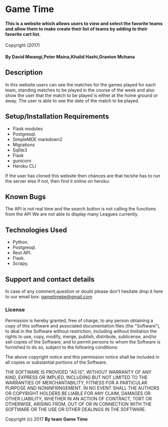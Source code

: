# Game Time

#### This is a website which allows users to view and select the favorite teams and allow them to make create their list of teams by adding to their favorite cart list.

Copyright (2017)

#### By **David Mwangi,Peter Maina,Khalid Hashi,Granton Mchana**


## Description

In this website users can see the matches for the games played for each team, standing matches to be played in the course of the week and also show the user that the match to be played is either at the home ground or away.
The user is able to see the date of the match to be played.

## Setup/Installation Requirements

* Flask modules
* Postgresql.
* SimpleMDE markdown2
* Migrations
* Sqlite3
* Flask
* gunicorn
* Heroku CLI

If the user has cloned this website then chances are that he/she has to run the server else if not, then find it online on heroku:  
## Known Bugs

The API is not real time and the search button is not calling the functions from the API
We are not able to display many Leagues currently.

## Technologies Used

* Python.
* Postgresql.
* Rest API.
* Flask.
* Scrapy.


## Support and contact details

In case of any comment,question or doubt please don't hesitate drop it here to our email box: gametimeke@gmail.com
### License

Permission is hereby granted, free of charge, to any person obtaining a copy
of this software and associated documentation files (the "Software"), to deal
in the Software without restriction, including without limitation the rights
to use, copy, modify, merge, publish, distribute, sublicense, and/or sell
copies of the Software, and to permit persons to whom the Software is
furnished to do so, subject to the following conditions:

The above copyright notice and this permission notice shall be included in all
copies or substantial portions of the Software.

THE SOFTWARE IS PROVIDED "AS IS", WITHOUT WARRANTY OF ANY KIND, EXPRESS OR
IMPLIED, INCLUDING BUT NOT LIMITED TO THE WARRANTIES OF MERCHANTABILITY,
FITNESS FOR A PARTICULAR PURPOSE AND NONINFRINGEMENT. IN NO EVENT SHALL THE
AUTHORS OR COPYRIGHT HOLDERS BE LIABLE FOR ANY CLAIM, DAMAGES OR OTHER
LIABILITY, WHETHER IN AN ACTION OF CONTRACT, TORT OR OTHERWISE, ARISING FROM,
OUT OF OR IN CONNECTION WITH THE SOFTWARE OR THE USE OR OTHER DEALINGS IN THE
SOFTWARE.

Copyright (c) 2017 **By team Game Time**
